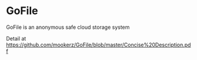 # GoFile
GoFile is an anonymous safe cloud storage system


Detail at https://github.com/mookerz/GoFile/blob/master/Concise%20Description.pdf
